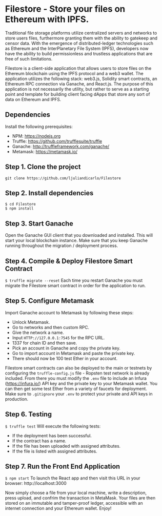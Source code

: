 # Filestore - Store your files on Ethereum with IPFS.
Traditional file storage platforms utilize centralized servers and networks to store users files, furthermore granting them with the ability to gatekeep and censor data. With the emergence of distributed-ledger technologies such as Ethereum and the InterPlanetary File System (IPFS), developers now have the ability to build permissionless and trustless applications that are free of such limitations.

Filestore is a client-side application that allows users to store files on the Ethereum blockchain using the IPFS protocol and a web3 wallet. The application utilizes the following stack: web3.js, Solidity smart contracts, an Ethereum RPC connection via Ganache, and React.js. The purpose of this application is not necessarily the utility, but rather to serve as a starting point and template for building client facing dApps that store any sort of data on Ethereum and IPFS. 

## Dependencies
Install the following prerequisites: 
- NPM: https://nodejs.org
- Truffle: https://github.com/trufflesuite/truffle
- Ganache: http://truffleframework.com/ganache/
- Metamask: https://metamask.io/


## Step 1. Clone the project
`git clone https://github.com/ljuliandicarlo/Filestore`

## Step 2. Install dependencies
```
$ cd Filestore
$ npm install
```
## Step 3. Start Ganache
Open the Ganache GUI client that you downloaded and installed. This will start your local blockchain instance. Make sure that you keep Ganache running throughout the migration / deployment process.


## Step 4. Compile & Deploy Filestore Smart Contract
`$ truffle migrate --reset`
Each time you restart Ganache you must migrate the Filestore smart contract in order for the application to run.

## Step 5. Configure Metamask
Import Ganache account to Metamask by following these steps:
- Unlock Metamask.
- Go to networks and then custom RPC.
- Give the network a name.
- Input `HTTP://127.0.0.1:7545` for the RPC URL.
- 1337 for chain ID and then save.
- Pick an account in Ganache and copy the private key. 
- Go to import account in Metamask and paste the private key.
- There should now be 100 test Ether in your account.  

Filestore smart contracts can also be deployed to the main or testnets by configuring the `truffle-config.js` file - Ropsten test network is already included. From there you must modify the `.env` file to include an Infura (https://infura.io/) API key and the private key to your Metamask wallet. You can then get some test Ether from a variety of faucets for deployment.
Make sure to `.gitignore` your `.env` to protect your private and API keys in production.

## Step 6. Testing
`$ truffle test`
Will execute the following tests:
- If the deployment has been successful.
- If the contract has a name.
- If the file has been uploaded with assigned attributes.
- If the file is listed with assigned attributes.


## Step 7. Run the Front End Application
`$ npm start`
To launch the React app and then visit this URL in your browser: http://localhost:3000

Now simply choose a file from your local machine, write a description, press upload, and confrim the transaction in MetaMask. Your files are then stored on an immutable and tamper-proof ledger, accessible with an internet connection and your Ethereum wallet. Enjoy! 